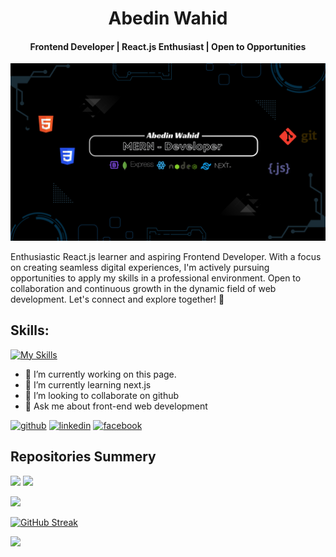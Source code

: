 <h1 align="center">Abedin Wahid</h1>
<h4 align="center">Frontend Developer | React.js Enthusiast | Open to Opportunities</h1>



![Frontend Developer | React.js Enthusiast | Open to Opportunities](/asset/cover.png)

Enthusiastic React.js learner and aspiring Frontend Developer. With a focus on creating seamless digital experiences, I'm actively pursuing opportunities to apply my skills in a professional environment. Open to collaboration and continuous growth in the dynamic field of web development. Let's connect and explore together! 🚀

## Skills:
[![My Skills](https://skillicons.dev/icons?i=js,react,nodejs,mongodb,express,tailwind,boostrap)](https://skillicons.dev)

- 🔭 I’m currently working on this page.
- 🌱 I’m currently learning next.js
- 👯 I’m looking to collaborate on github
- 💬 Ask me about front-end web development

[<img src='https://cdn.jsdelivr.net/npm/simple-icons@3.0.1/icons/github.svg' alt='github' height='40'>](https://github.com/abedinwahid9) [<img src='https://cdn.jsdelivr.net/npm/simple-icons@3.0.1/icons/linkedin.svg' alt='linkedin' height='40'>](https://www.linkedin.com/in/abedinwahid9/) [<img src='https://cdn.jsdelivr.net/npm/simple-icons@3.0.1/icons/facebook.svg' alt='facebook' height='40'>](https://www.facebook.com/abedin.wahid.5)


## Repositories Summery
![](http://github-profile-summary-cards.vercel.app/api/cards/most-commit-language?username=abedinwahid9&theme=dark)
![](http://github-profile-summary-cards.vercel.app/api/cards/repos-per-language?username=vn7n24fzkq&theme=default)



![](https://api.githubtrends.io/user/svg/abedinwahid9/repos?time_range=three_months&theme=dark)


<bt/>

[![GitHub Streak](https://github-readme-streak-stats.herokuapp.com?user=abedinwahid9&theme=dark)](https://git.io/streak-stats)

![](http://github-profile-summary-cards.vercel.app/api/cards/profile-details?username=abedinwahid9&theme=dark)
